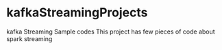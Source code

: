 # kafkaStreamingProjects
kafka Streaming Sample codes
This project has few pieces of code about spark streaming
